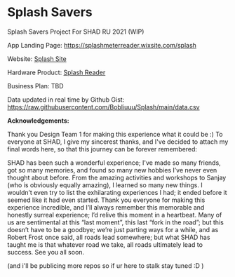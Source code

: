 # Splash Savers

Splash Savers Project For SHAD RU 2021 (WIP)

App Landing Page: https://splashmeterreader.wixsite.com/splash 

Website: [Splash Site](./Splash%20Site)

Hardware Product: [Splash Reader](./Splash%20Reader)

Business Plan: TBD

Data updated in real time by Github Gist: https://raw.githubusercontent.com/Bobliuuu/Splash/main/data.csv

**Acknowledgements:** 

Thank you Design Team 1 for making this experience what it could be :) 
To everyone at SHAD, I give my sincerest thanks, and I've decided to attach my final words here, so that this journey can be forever remembered: 

SHAD has been such a wonderful experience; I've made so many friends, got so many memories, and found so many new hobbies I’ve never even thought about before. From the amazing activities and workshops to Sanjay (who is obviously equally amazing), I learned so many new things. I wouldn’t even try to list the exhilarating experiences I had; it ended before it seemed like it had even started. Thank you everyone for making this experience incredible, and I’ll always remember this memorable and honestly surreal experience; I’d relive this moment in a heartbeat. Many of us are sentimental at this “last moment”, this last “fork in the road”; but this doesn’t have to be a goodbye; we’re just parting ways for a while, and as Robert Frost once said, all roads lead somewhere; but what SHAD has taught me is that whatever road we take, all roads ultimately lead to success. See you all soon. 

(and i'll be publicing more repos so if ur here to stalk stay tuned :D )

